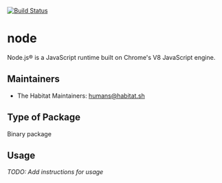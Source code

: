 [![Build Status](https://dev.azure.com/chefcorp-partnerengineering/Chef%20Base%20Plans/_apis/build/status/chef-base-plans.node?branchName=master)](https://dev.azure.com/chefcorp-partnerengineering/Chef%20Base%20Plans/_build/latest?definitionId=128&branchName=master)

# node

Node.js® is a JavaScript runtime built on Chrome's V8 JavaScript engine.

## Maintainers

* The Habitat Maintainers: <humans@habitat.sh>

## Type of Package

Binary package

## Usage

*TODO: Add instructions for usage*
